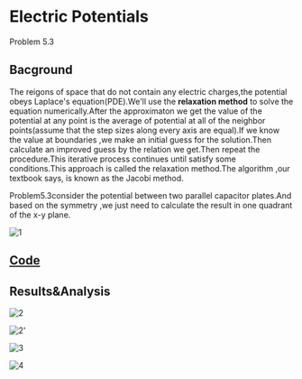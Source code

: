 # Electric Potentials 

Problem 5.3

## Bacground

The reigons of space that do not contain any electric charges,the potential obeys Laplace's equation(PDE).We'll use the **relaxation method** to solve the equation numerically.After the approximaton we get the value of the potential at any point is the average of potential at all of the neighbor points(assume that the step sizes along every axis are equal).If we know the value at boundaries ,we make an initial guess for the solution.Then calculate an improved guess by the relation we get.Then repeat the procedure.This iterative process continues until satisfy some conditions.This approach is called the relaxation method.The algorithm ,our textbook says, is known as the Jacobi method.

Problem5.3consider the potential between two parallel capacitor plates.And based on the symmetry ,we just need to calculate the result in one quadrant of the x-y plane.

![1]()

## [Code]()

## Results&Analysis

![2]()

![2']()

![3]()

![4]()





